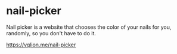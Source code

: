 # nail-picker

Nail picker is a website that chooses the color of your nails for you, randomly, so you don't have to do it.

https://vqlion.me/nail-picker
